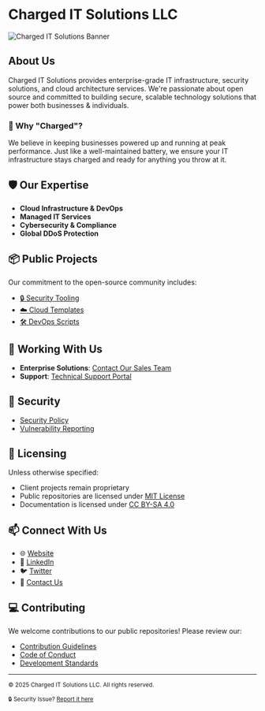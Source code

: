 # Charged IT Solutions LLC

![Charged IT Solutions Banner](https://assets.chargeditsolutions.com/banners/orange/3x/charged-banner-orange-3x-nobg.png)

## About Us

Charged IT Solutions provides enterprise-grade IT infrastructure, security solutions, and cloud architecture services. We're passionate about open source and committed to building secure, scalable technology solutions that power both businesses & individuals.

### 🔋 Why "Charged"?

We believe in keeping businesses powered up and running at peak performance. Just like a well-maintained battery, we ensure your IT infrastructure stays charged and ready for anything you throw at it.

## 🛡️ Our Expertise

- **Cloud Infrastructure & DevOps**
- **Managed IT Services**
- **Cybersecurity & Compliance**
- **Global DDoS Protection**

## 📦 Public Projects

Our commitment to the open-source community includes:

- [🔒 Security Tooling](https://github.com/chargeditsolutionsllc/security-tools)
- [☁️ Cloud Templates](https://github.com/chargeditsolutionsllc/cloud-templates)
- [🛠️ DevOps Scripts](https://github.com/chargeditsolutionsllc/devops-scripts)

## 🤝 Working With Us

- **Enterprise Solutions**: [Contact Our Sales Team](mailto:hello@chargeditsolutions.com)
- **Support**: [Technical Support Portal](https://client.chargeditsolutions.com)

## 🔐 Security

- [Security Policy](/.github/SECURITY.md)
- [Vulnerability Reporting](https://chargeditsolutions.com/.well-known/security.txt)

## 📜 Licensing

Unless otherwise specified:
- Client projects remain proprietary
- Public repositories are licensed under [MIT License](LICENSE)
- Documentation is licensed under [CC BY-SA 4.0](LICENSE-DOCS)

## 📫 Connect With Us

- 🌐 [Website](https://chargeditsolutions.com)
- 💼 [LinkedIn](https://linkedin.com/company/chargeditsolutions)
- 🐦 [Twitter](https://twitter.com/chargeditsolutions)
- 📧 [Contact Us](mailto:hello@chargeditsolutions.com)

## 💻 Contributing

We welcome contributions to our public repositories! Please review our:

- [Contribution Guidelines](CONTRIBUTING.md)
- [Code of Conduct](CODE_OF_CONDUCT.md)
- [Development Standards](DEVELOPMENT.md)

---

<sub>© 2025 Charged IT Solutions LLC. All rights reserved.</sub>

<sub>🔒 Security Issue? [Report it here](https://chargeditsolutions.com/.well-known/security.txt)</sub>
